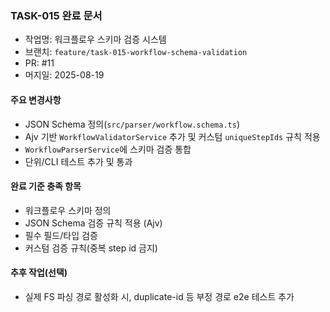 ### TASK-015 완료 문서

- 작업명: 워크플로우 스키마 검증 시스템
- 브랜치: `feature/task-015-workflow-schema-validation`
- PR: #11
- 머지일: 2025-08-19

#### 주요 변경사항
- JSON Schema 정의(`src/parser/workflow.schema.ts`)
- Ajv 기반 `WorkflowValidatorService` 추가 및 커스텀 `uniqueStepIds` 규칙 적용
- `WorkflowParserService`에 스키마 검증 통합
- 단위/CLI 테스트 추가 및 통과

#### 완료 기준 충족 항목
- 워크플로우 스키마 정의
- JSON Schema 검증 규칙 적용 (Ajv)
- 필수 필드/타입 검증
- 커스텀 검증 규칙(중복 step id 금지)

#### 추후 작업(선택)
- 실제 FS 파싱 경로 활성화 시, duplicate-id 등 부정 경로 e2e 테스트 추가

